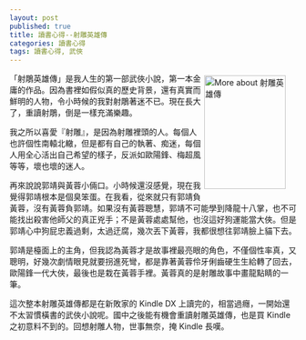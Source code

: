 ```yaml
---
layout: post
published: true
title: 讀書心得--射雕英雄傳
categories: 讀書心得
tags: 讀書心得, 武俠
---
```

<a href="http://www.anobii.com/books/%E5%B0%84%E9%9B%95%E8%8B%B1%E9%9B%84%E5%82%B3/9789628129423/0192b17e6fb6d6b94a/" style="clear: left; float: right; margin-bottom: 1em; margin-right: 1em;" title="More about 射雕英雄傳"><img alt="More about 射雕英雄傳" height="200" src="http://image.anobii.com/anobi/image_book.php?type=5&amp;item_id=0192b17e6fb6d6b94a&amp;time=0" style="padding-bottom: 5px; padding-left: 5px; padding-right: 5px; padding-top: 5px;" title="More about 射雕英雄傳" width="143" /></a>

「射鵰英雄傳」是我人生的第一部武俠小說，第一本金庸的作品。因為書裡如假似真的歷史背景，還有真實而鮮明的人物，令小時候的我對射鵰著迷不已。現在長大了，重讀射鵰，倒是一樣充滿樂趣。

我之所以喜愛『射雕』，是因為射雕裡頭的人。每個人也許個性南轅北轍，但是都有自己的執著、痴迷，每個人用全心活出自己希望的樣子，反派如歐陽鋒、梅超風等等，壞也壞的迷人。

再來說說郭靖與黃蓉小倆口。小時候還沒感覺，現在我覺得郭靖根本是個臭笨蛋。在我看，從來就只有郭靖負黃蓉，沒有黃蓉負郭靖。如果沒有黃蓉聰慧，郭靖不可能學到降龍十八掌，也不可能找出殺害他師父的真正兇手；不是黃蓉處處幫他，也沒這好狗運能當大俠。但是郭靖心中狗屁忠義過剩，太過迂腐，幾次丟下黃蓉，我都很想往郭靖臉上貓下去。

郭靖是檯面上的主角，但我認為黃蓉才是故事裡最亮眼的角色，不僅個性率真，又聰明，好幾次劇情眼見就要拐進死彎，都是靠著黃蓉伶牙俐齒硬生生給轉了回去，歐陽鋒一代大俠，最後也是栽在黃蓉手裡。黃蓉真的是射雕故事中畫龍點睛的一筆。

這次整本射雕英雄傳都是在新敗家的 Kindle DX 上讀完的，相當過癮，一開始還不太習慣橫書的武俠小說呢。國中之後能有機會重讀射雕英雄傳，也是買 Kindle 之初意料不到的。回想射雕人物，世事無奈，掩 Kindle 長嘆。


